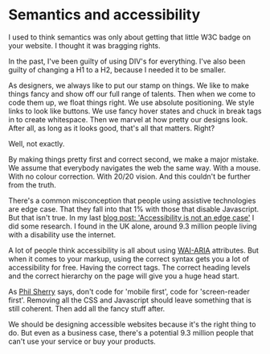 # Semantics and accessibility

I used to think semantics was only about getting that little W3C badge on your website. I thought it was bragging rights.

In the past, I've been guilty of using DIV's for everything. I've also been guilty of changing a H1 to a H2, because I needed it to be smaller. 

As designers, we always like to put our stamp on things. We like to make things fancy and show off our full range of talents. Then when we come to code them up, we float things right. We use absolute positioning. We style links to look like buttons. We use fancy hover states and chuck in break tags in to create whitespace. Then we marvel at how pretty our designs look. After all, as long as it looks good, that's all that matters. Right?

Well, not exactly.

By making things pretty first and correct second, we make a major mistake. We assume that everybody navigates the web the same way. With a mouse. With no colour correction. With 20/20 vision. And this couldn't be further from the truth.

There's a common misconception that people using assistive technologies are edge case. That they fall into that 1% with those that disable Javascript. But that isn't true. In my last [blog post: 'Accessibility is not an edge case'](http://www.craigabbott.co.uk/accessibility-is-not-an-edge-case) I did some research. I found in the UK alone, around 9.3 million people living with a disability use the internet.

A lot of people think accessibility is all about using [WAI-ARIA](https://www.w3.org/WAI/intro/aria) attributes. But when it comes to your markup, using the correct syntax gets you a lot of accessibility for free. Having the correct tags. The correct heading levels and the correct hierarchy on the page will give you a huge head start.

As [Phil Sherry](https://twitter.com/nonswearyphil) says, don't code for 'mobile first', code for 'screen-reader first'. Removing all the CSS and Javascript should leave something that is still coherent. Then add all the fancy stuff after.

We should be designing accessible websites because it's the right thing to do. But even as a business case, there's a potential 9.3 million people that can't use your service or buy your products.







